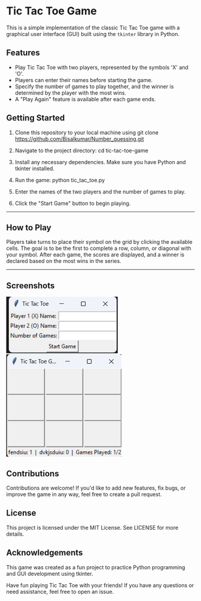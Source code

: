 # Tic Tac Toe Game

This is a simple implementation of the classic Tic Tac Toe game with a graphical user interface (GUI) built using the `tkinter` library in Python.

## Features

- Play Tic Tac Toe with two players, represented by the symbols 'X' and 'O'.
- Players can enter their names before starting the game.
- Specify the number of games to play together, and the winner is determined by the player with the most wins.
- A "Play Again" feature is available after each game ends.

## Getting Started

1. Clone this repository to your local machine using git clone https://github.com/Bisalkumar/Number_guessing.git

2. Navigate to the project directory:  cd tic-tac-toe-game

3. Install any necessary dependencies. Make sure you have Python and tkinter installed.

4. Run the game: python tic_tac_toe.py

5. Enter the names of the two players and the number of games to play.

6. Click the "Start Game" button to begin playing.

--------------------------
## How to Play

Players take turns to place their symbol on the grid by clicking the available cells.
The goal is to be the first to complete a row, column, or diagonal with your symbol.
After each game, the scores are displayed, and a winner is declared based on the most wins in the series.

----------------

## Screenshots

![Number Guessing Game](profile.png)
![Number Guessing Game](game.png)


## Contributions
Contributions are welcome! If you'd like to add new features, fix bugs, or improve the game in any way, feel free to create a pull request.

## License
This project is licensed under the MIT License. See LICENSE for more details.

## Acknowledgements
This game was created as a fun project to practice Python programming and GUI development using tkinter.

Have fun playing Tic Tac Toe with your friends! If you have any questions or need assistance, feel free to open an issue.